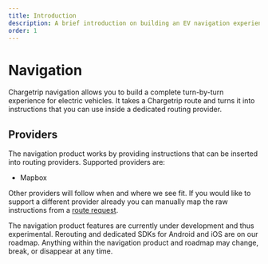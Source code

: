 ```yaml
---
title: Introduction
description: A brief introduction on building an EV navigation experience
order: 1
---
```


# Navigation

Chargetrip navigation allows you to build a complete turn-by-turn experience for electric vehicles. It takes a Chargetrip route and turns it into instructions that you can use inside a dedicated routing provider. 

## Providers
The navigation product works by providing instructions that can be inserted into routing providers. Supported providers are:

- Mapbox


Other providers will follow when and where we see fit. If you would like to support a different provider already you can manually map the raw instructions from a [route request](/API-Reference/Routes/mutate-route).

<note display="block">
The navigation product features are currently under development and thus experimental. Rerouting and dedicated SDKs for Android and iOS are on our roadmap. Anything within the navigation product and roadmap may change, break, or disappear at any time.
</note>